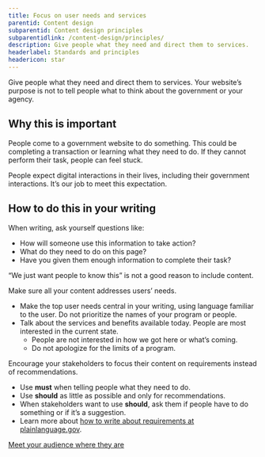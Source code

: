```yaml
---
title: Focus on user needs and services
parentid: Content design
subparentid: Content design principles
subparentidlink: /content-design/principles/
description: Give people what they need and direct them to services.
headerlabel: Standards and principles
headericon: star
---
```


<p class="text-lead">Give people what they need and direct them to services. Your website’s purpose is not to tell people what to think about the government or your agency.</p>

## Why this is important

People come to a government website to do something. This could be completing a transaction or learning what they need to do. If they cannot perform their task, people can feel stuck.

People expect digital interactions in their lives, including their government interactions. It’s our job to meet this expectation.

## How to do this in your writing

When writing, ask yourself questions like:

* How will someone use this information to take action?
* What do they need to do on this page?
* Have you given them enough information to complete their task?

“We just want people to know this” is not a good reason to include content.

Make sure all your content addresses users’ needs.

* Make the top user needs central in your writing, using language familiar to the user. Do not prioritize the names of your program or people.
* Talk about the services and benefits available today. People are most interested in the current state.
  * People are not interested in how we got here or what’s coming.
  * Do not apologize for the limits of a program.

Encourage your stakeholders to focus their content on requirements instead of recommendations.

* Use **must** when telling people what they need to do.
* Use **should** as little as possible and only for recommendations.
* When stakeholders want to use **should**, ask them if people have to do something or if it’s a suggestion.
* Learn more about [how to write about requirements at plainlanguage.gov](https://www.plainlanguage.gov/guidelines/conversational/use-must-to-indicate-requirements/).

<div class="leftright-nav-container">
    <div class="unused"></div>
    <div class="right-nav"><a class="internal-link" href="/content-design/principles/meet-your-audience-where-they-are/">Meet your audience where they are</a></div>
</div>

